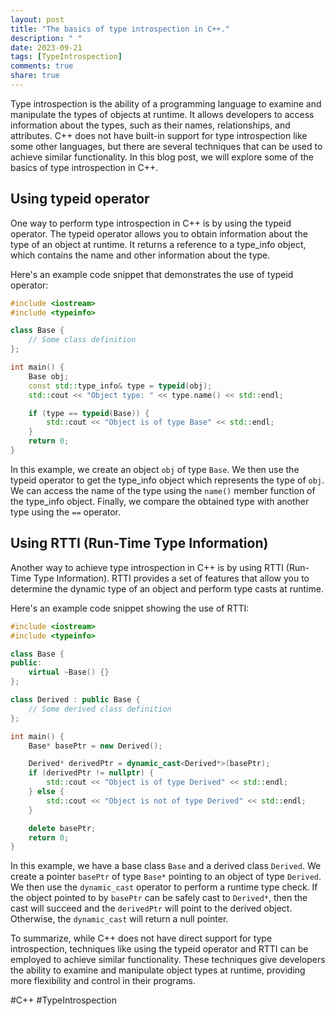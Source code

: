 ```yaml
---
layout: post
title: "The basics of type introspection in C++."
description: " "
date: 2023-09-21
tags: [TypeIntrospection]
comments: true
share: true
---
```


Type introspection is the ability of a programming language to examine and manipulate the types of objects at runtime. It allows developers to access information about the types, such as their names, relationships, and attributes. C++ does not have built-in support for type introspection like some other languages, but there are several techniques that can be used to achieve similar functionality. In this blog post, we will explore some of the basics of type introspection in C++. 

## Using typeid operator 

One way to perform type introspection in C++ is by using the typeid operator. The typeid operator allows you to obtain information about the type of an object at runtime. It returns a reference to a type_info object, which contains the name and other information about the type. 

Here's an example code snippet that demonstrates the use of typeid operator:

```cpp
#include <iostream>
#include <typeinfo>

class Base {
    // Some class definition
};

int main() {
    Base obj;
    const std::type_info& type = typeid(obj);
    std::cout << "Object type: " << type.name() << std::endl;

    if (type == typeid(Base)) {
        std::cout << "Object is of type Base" << std::endl;
    }
    return 0;
}
```

In this example, we create an object `obj` of type `Base`. We then use the typeid operator to get the type_info object which represents the type of `obj`. We can access the name of the type using the `name()` member function of the type_info object. Finally, we compare the obtained type with another type using the `==` operator.

## Using RTTI (Run-Time Type Information)

Another way to achieve type introspection in C++ is by using RTTI (Run-Time Type Information). RTTI provides a set of features that allow you to determine the dynamic type of an object and perform type casts at runtime. 

Here's an example code snippet showing the use of RTTI:

```cpp
#include <iostream>
#include <typeinfo>

class Base {
public:
    virtual ~Base() {}
};

class Derived : public Base {
    // Some derived class definition
};

int main() {
    Base* basePtr = new Derived();

    Derived* derivedPtr = dynamic_cast<Derived*>(basePtr);
    if (derivedPtr != nullptr) {
        std::cout << "Object is of type Derived" << std::endl;
    } else {
        std::cout << "Object is not of type Derived" << std::endl;
    }

    delete basePtr;
    return 0;
}
```

In this example, we have a base class `Base` and a derived class `Derived`. We create a pointer `basePtr` of type `Base*` pointing to an object of type `Derived`. We then use the `dynamic_cast` operator to perform a runtime type check. If the object pointed to by `basePtr` can be safely cast to `Derived*`, then the cast will succeed and the `derivedPtr` will point to the derived object. Otherwise, the `dynamic_cast` will return a null pointer.

To summarize, while C++ does not have direct support for type introspection, techniques like using the typeid operator and RTTI can be employed to achieve similar functionality. These techniques give developers the ability to examine and manipulate object types at runtime, providing more flexibility and control in their programs.

#C++ #TypeIntrospection